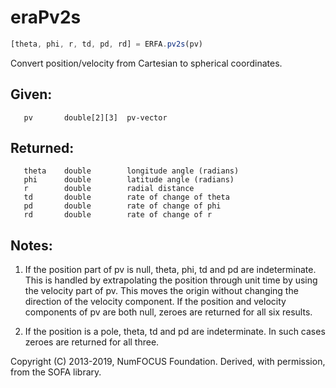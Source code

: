 # eraPv2s

```js
[theta, phi, r, td, pd, rd] = ERFA.pv2s(pv)
```

Convert position/velocity from Cartesian to spherical coordinates.

## Given:
```
   pv       double[2][3]  pv-vector
```

## Returned:
```
   theta    double        longitude angle (radians)
   phi      double        latitude angle (radians)
   r        double        radial distance
   td       double        rate of change of theta
   pd       double        rate of change of phi
   rd       double        rate of change of r
```

## Notes:

1) If the position part of pv is null, theta, phi, td and pd
   are indeterminate.  This is handled by extrapolating the
   position through unit time by using the velocity part of
   pv.  This moves the origin without changing the direction
   of the velocity component.  If the position and velocity
   components of pv are both null, zeroes are returned for all
   six results.

2) If the position is a pole, theta, td and pd are indeterminate.
   In such cases zeroes are returned for all three.

Copyright (C) 2013-2019, NumFOCUS Foundation.
Derived, with permission, from the SOFA library.
